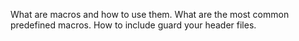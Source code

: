 What are macros and how to use them.
What are the most common predefined macros.
How to include guard your header files.
